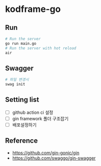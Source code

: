 # kodframe-go

## Run
```bash
# Run the server
go run main.go
# Run the server with hot reload
air
```

## Swagger
```bash
# 파일 변경시 
swag init
```

## Setting list
- [ ] github action ci 설정
- [ ] gin framework 폴더 구조잡기
- [ ] 배포설정하기

## Reference
- https://github.com/gin-gonic/gin
- https://github.com/swaggo/gin-swagger
